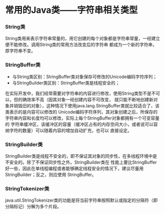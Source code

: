 # 常用的Java类——字符串相关类型

### String类

String类用来表示字符串常量的，用它创建的每个对象都是字符串常量，一经建立便不能修改。调用String类的常用方法改变后的字符串
都成为一个新的字符串，原字符串不变。

### StringBuffer类

* 与String类区别：StringBuffer类对象保存可修改的Unicode编码字符序列；
* 与StringBuilder类区别：StringBuffer类是线程安全的；

在实际开发中，我们经常需要对字符串的内容进行修改，使用String类型不是不可以，但的确效率不高（因其对象一经创建内容不可改变，
就只能不断地创建新对象并销毁旧的对象），这种情况下使用java.lang.StringBuffer类就比较适合了，该类表示的是内容可以修改的
Unicode编码字符序列，其对象创建之后，所保存的字符串内容和长度均可以修改，实际上每个StringBuffer对象都拥有一个可变容量的
字符串缓冲区，该缓冲区的容量（缓冲区占有的内存空间大小，或者说可以容纳字符的数量）可以随着内容的增加自动扩充，也可以
直接设定。

### StringBuilder类

StringBuilder类是线程不安全的，即不保证其对象的同步性，在多线程环境中是不安全的。除了不保证同步性之外，StringBuilder类在
性能上要比StringBuffer好一些，因此在单线程编程或者能够确定线程安全的情况下，建议尽量用StringBuilder；反之，则应使用
StringBuffer。

### StringTokenizer类

java.util.StringTokenizer类的功能是将当前字符串按照默认或指定的分隔符（即分隔标记）分解为多个片段。
